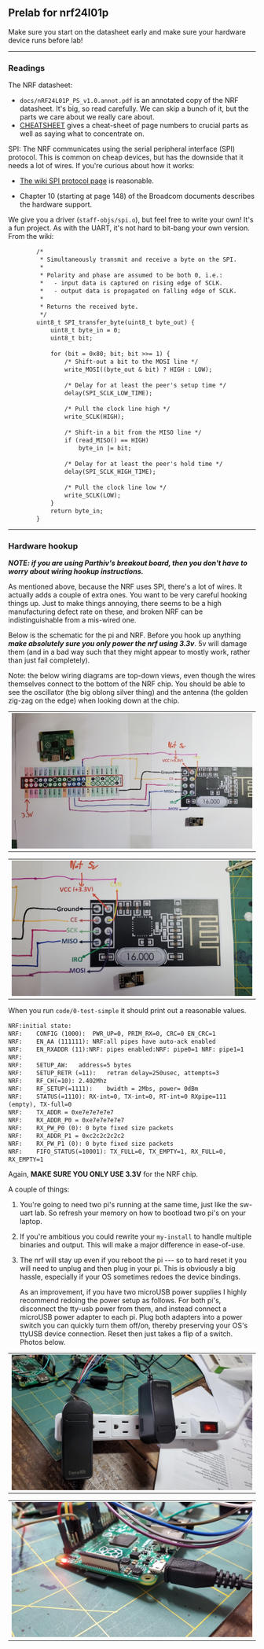 ## Prelab for nrf24l01p

Make sure you start on the datasheet early and make sure your hardware device
runs before lab!

---------------------------------------------------------------------
### Readings

The NRF datasheet:

  - `docs/nRF24L01P_PS_v1.0.annot.pdf` is an annotated copy of the 
     NRF datasheet.  It's big, so read carefully.   We can skip a bunch
     of it, but the parts we care about we really care about.
  - [CHEATSHEET](CHEATSHEET.md) gives a cheat-sheet of page numbers to 
    crucial parts as well as saying what to concentrate on.


SPI: The NRF communicates using the serial peripheral interface (SPI)
protocol.  This is common on cheap devices, but has the downside that
it needs a lot of wires.  If you're curious about how it works:

   -  [The wiki SPI protocol page](https://en.wikipedia.org/wiki/Serial_Peripheral_Interface) is reasonable.

   - Chapter 10 (starting at page 148) of the Broadcom documents describes
     the hardware support.


We give you a driver (`staff-objs/spi.o`), but feel free to write your
own!  It's a fun project.  As with the UART, it's not hard to bit-bang
your own version.  From the wiki:

            /*
             * Simultaneously transmit and receive a byte on the SPI.
             *
             * Polarity and phase are assumed to be both 0, i.e.:
             *   - input data is captured on rising edge of SCLK.
             *   - output data is propagated on falling edge of SCLK.
             *
             * Returns the received byte.
             */
            uint8_t SPI_transfer_byte(uint8_t byte_out) {
                uint8_t byte_in = 0;
                uint8_t bit;
                
                for (bit = 0x80; bit; bit >>= 1) {
                    /* Shift-out a bit to the MOSI line */
                    write_MOSI((byte_out & bit) ? HIGH : LOW);
                
                    /* Delay for at least the peer's setup time */
                    delay(SPI_SCLK_LOW_TIME);
                
                    /* Pull the clock line high */
                    write_SCLK(HIGH);
                
                    /* Shift-in a bit from the MISO line */
                    if (read_MISO() == HIGH)
                        byte_in |= bit;
                
                    /* Delay for at least the peer's hold time */
                    delay(SPI_SCLK_HIGH_TIME);
                
                    /* Pull the clock line low */
                    write_SCLK(LOW);
                }
                return byte_in;
            }


---------------------------------------------------------------------
### Hardware hookup

***NOTE: if you are using Parthiv's breakout board, then you don't have to 
 worry about wiring hookup instructions.***

As mentioned above, because the NRF uses SPI, there's a lot of wires.
It actually adds a couple of extra ones.  You want to be very careful
hooking things up.  Just to make things annoying, there seems to
be a high manufacturing defect rate on these, and broken NRF can be
indistinguishable from a mis-wired one.

Below is the schematic for the pi and NRF.  Before you hook up anything
***make absolutely sure you only power the nrf using 3.3v***.   5v will
damage them (and in a bad way such that they might appear to mostly work,
rather than just fail completely).

Note: the below wiring diagrams are top-down views, even though the wires 
themselves connect to the bottom of the NRF chip.  You should be able to see 
the oscillator (the big oblong silver thing) and the antenna (the golden 
zig-zag on the edge) when looking down at the chip.


<table><tr><td>
  <img src="images/nrf-wire.jpg"/>
</td></tr></table>
<table><tr><td>
  <img src="images/nrf-wire-close.jpg"/>
</td></tr></table>


When you run `code/0-test-simple` it should print out a reasonable values.

    NRF:initial state:
    NRF:	CONFIG (1000):	PWR_UP=0, PRIM_RX=0, CRC=0 EN_CRC=1
    NRF:	EN_AA (111111):	NRF:all pipes have auto-ack enabled
    NRF:	EN_RXADDR (11):NRF:	pipes enabled:NRF: pipe0=1 NRF: pipe1=1 NRF:
    NRF:	SETUP_AW:	address=5 bytes
    NRF:	SETUP_RETR (=11):	retran delay=250usec, attempts=3
    NRF:	RF_CH(=10):	2.402Mhz
    NRF:	RF_SETUP(=1111):	bwidth = 2Mbs, power= 0dBm
    NRF:	STATUS(=1110): RX-int=0, TX-int=0, RT-int=0 RXpipe=111 (empty), TX-full=0
    NRF:	TX_ADDR = 0xe7e7e7e7e7
    NRF:	RX_ADDR_P0 = 0xe7e7e7e7e7
    NRF:	RX_PW_P0 (0): 0 byte fixed size packets
    NRF:	RX_ADDR_P1 = 0xc2c2c2c2c2
    NRF:	RX_PW_P1 (0): 0 byte fixed size packets
    NRF:	FIFO_STATUS(=10001): TX_FULL=0, TX_EMPTY=1, RX_FULL=0, RX_EMPTY=1


Again, **MAKE SURE YOU ONLY USE 3.3V** for the NRF chip.

A couple of things:
  1. You're going to need two pi's running at the same time, just like
     the sw-uart lab.   So refresh your memory on how to bootload two
     pi's on your laptop.  

  2. If you're ambitious you could rewrite your `my-install` to handle
     multiple binaries and output.  This will make a major difference in
     ease-of-use.

  3. The nrf will stay up even if you reboot the pi --- so to hard reset
     it you will need to unplug and then plug in your pi.  This is obviously
     a big hassle, especially if your OS sometimes redoes the device bindings.

     As an improvement, if you have two microUSB power supplies I
     highly recommend redoing the power setup as follows.  For both
     pi's, disconnect the tty-usb power from them, and instead connect
     a microUSB power adapter to each pi.   Plug both adapters into a
     power switch you can quickly turn them off/on, thereby preserving
     your OS's ttyUSB device connection.  Reset then just takes a flip
     of a switch.  Photos below.

<table><tr><td>
  <img src="images/pi-power.jpg"/>
</td></tr></table>
<table><tr><td>
  <img src="images/pi-microUSB.jpg"/>
</td></tr></table>
